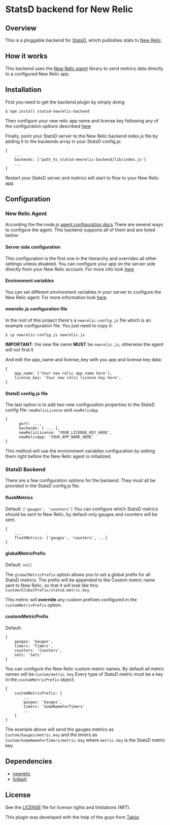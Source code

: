 # StatsD backend for New Relic

## Overview
This is a pluggable backend for [StatsD](https://github.com/etsy/statsd), which publishes stats to [New Relic](https://www.newrelic.com).

## How it works
This backend uses the [New Relic agent](https://docs.newrelic.com/docs/agents/nodejs-agent/getting-started/new-relic-nodejs) 
library to send metrics data directly to a configured New Relic app.

## Installation

First you need to get the backend plugin by simply doing:

    $ npm install statsd-newrelic-backend
    
Then configure your new relic app name and license key following any of the configuration options described [here](#configsection)
    
Finally, point your StatsD server to the New Relic backend index.js file by adding it to the backends array in your StatsD config.js:

    {
    	...
    	backends: ['path_to_statsd-newrelic-backend/lib/index.js']
    	...
    }    

Restart your StatsD server and metrics will start to flow to your New Relic app.

## <a name="configsection"></a> Configuration

### New Relic Agent
According the the node.js [agent configuration docs](https://docs.newrelic.com/docs/agents/nodejs-agent/installation-configuration/configuring-nodejs)
There are several ways to configure the agent. This backend supports all of them and are listed below:

#### Server side configuration
This configuration is the first one in the hierarchy and overrides all other settings unless disabled. You can configure
your app on the server side directly from your New Relic account. For more info look [here](https://docs.newrelic.com/docs/agents/nodejs-agent/installation-configuration/configuring-nodejs#ui_settings)

#### Environment variables
You can set different environment variables in your server to configure the New Relic agent. For more information look [here](https://docs.newrelic.com/docs/agents/nodejs-agent/installation-configuration/configuring-nodejs-environment-variables)

#### newrelic.js configuration file
In the root of this project there's a `newrelic-config.js` file which is an example configuration file. You just need to copy it:

    $ cp newrelic-config.js newrelic.js
    
**IMPORTANT**: the new file name **MUST** be `newrelic.js`, otherwise the agent will not find it

And edit the app_name and license_key with you app and license key data:

    {
        app_name: ['Your new relic app name here'],
        license_key: 'Your new relic license key here',
    }

#### StatsD config.js file
The last option is to add two new configuration properties to the StatsD config file: `newRelicLicense` and `newRelicApp`

    {
          port: ...,
          backends: [ ... ],
          newRelicLicense: 'YOUR_LICENSE_KEY_HERE',
          newRelicApp: 'YOUR_APP_NAME_HERE'
    }

This method will use the environment variables configuration by setting them right before the New Relic agent is 
initialized.

### StatsD Backend 
There are a few configuration options for the backend. They must all be provided in the StatsD config.js file.

#### flushMetrics
Default: `['gauges', 'counters']`
You can configure which StatsD metrics should be sent to New Relic, by default only gauges and counters will be sent.
   
    {
        ...
        flushMetrics: ['gauges', 'counters', ...]
    }
    
#### globalMetricPrefix
Default: `null`

The `globalMetricPrefix` option allows you to set a global prefix for all StatsD metrics. The prefix will be appended
to the Custom metric name sent to New Relic, so that it will look like this: `Custom/GlobalPrefix/statsd.metric.key`

This metric will **override** any custom prefixes configured in the `customMetricPrefix` option.

#### customMetricPrefix
Default:
    
    {
        gauges: 'Gauges',
        timers: 'Timers',
        counters: 'Counters',
        sets: 'Sets'   
    }

You can configure the New Relic custom metric names. By default all metric names will be `Custom/metric.key`
Every type of StatsD metric must be a key in the `customMetricPrefix` object:

    {
        customMetricPrefix: {
            ... 
            gauges: 'Gauges',
            timers: 'SomeNameForTimers'
            ...
        }
    }
   
The example above will send the gauges metrics as `Custom/Gauges/metric.key` and the timers as `Custom/SomeNameForTimers/metric.key`
where `metric.key` is the StatsD metric key.

## Dependencies
- [newrelic](https://www.npmjs.com/package/newrelic)
- [lodash](https://www.npmjs.com/package/lodash)


## License
See the [LICENSE](LICENSE.md) file for license rights and limitations (MIT).



This plugin was developed with the help of the guys from [Takipi](https://www.takipi.com)